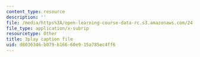 ```yaml
---
content_type: resource
description: ''
file: /media/https%3A/open-learning-course-data-rc.s3.amazonaws.com/24-912-black-matters-introduction-to-black-studies-spring-2017/d8036346b079b16660e915a785ec4ff6_axW7DSLHO8U.srt
file_type: application/x-subrip
resourcetype: Other
title: 3play caption file
uid: d8036346-b079-b166-60e9-15a785ec4ff6
---
```

